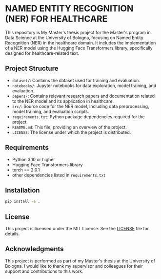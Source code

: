 # NAMED ENTITY RECOGNITION (NER) FOR HEALTHCARE

This repository is My Master's thesis project for the Master's program in Data Science at the University of Bologna, focusing on Named Entity Recognition (NER) in the healthcare domain.
It includes the implementation of a NER model using the Hugging Face Transformers library, specifically designed for healthcare-related text.

## Project Structure
- `dataset/`: Contains the dataset used for training and evaluation.
- `notebooks/`: Jupyter notebooks for data exploration, model training, and evaluation.
- `papers/`: Contains relevant research papers and documentation related to the NER model and its application in healthcare.
- `src/`: Source code for the NER model, including data preprocessing, model training, and evaluation scripts.
- `requirements.txt`: Python package dependencies required for the project.
- `README.md`: This file, providing an overview of the project.
- `LICENSE`: The license under which the project is distributed.

## Requirements
- Python 3.10 or higher
- Hugging Face Transformers library
- torch == 2.0.1
- other dependencies listed in `requirements.txt`

## Installation

```bash
pip install -e .
```

## License
This project is licensed under the MIT License. See the [LICENSE](LICENSE) file for details.
## Acknowledgments
This project is performed as part of my Master's thesis at the University of Bologna. I would like to thank my supervisor and colleagues for their support and contributions to this work.
